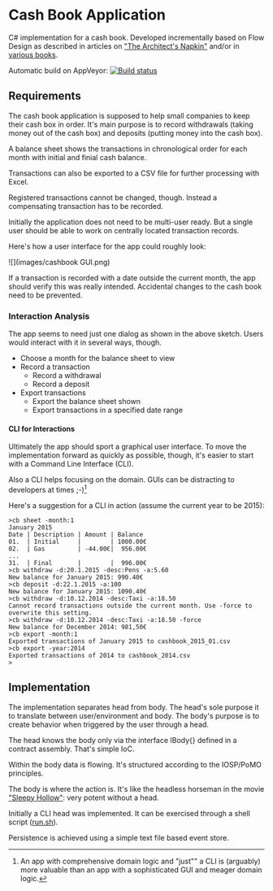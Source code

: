 # Cash Book Application

C# implementation for a cash book. Developed incrementally based on Flow Design as described in articles on ["The Architect's Napkin"](http://geekswithblogs.net/theArchitectsNapkin/default.aspx) and/or in [various books](https://leanpub.com/u/ralfw).

Automatic build on AppVeyor: [![Build status](https://ci.appveyor.com/api/projects/status/sk8dr8yu0vj0tcls?svg=true)](https://ci.appveyor.com/project/RalfWestphal/cashbook-incremental)

## Requirements
The cash book application is supposed to help small companies to keep their cash box in order. It's main purpose is to record withdrawals (taking money out of the cash box) and deposits (putting money into the cash box).

A balance sheet shows the transactions in chronological order for each month with initial and finial cash balance.

Transactions can also be exported to a CSV file for further processing with Excel.

Registered transactions cannot be changed, though. Instead a compensating transaction has to be recorded.

Initially the application does not need to be multi-user ready. But a single user should be able to work on centrally located transaction records.

Here's how a user interface for the app could roughly look:

![](images/cashbook GUI.png)

If a transaction is recorded with a date outside the current month, the app should verify this was really intended. Accidental changes to the cash book need to be prevented.

### Interaction Analysis
The app seems to need just one dialog as shown in the above sketch. Users would interact with it in several ways, though.

* Choose a month for the balance sheet to view
* Record a transaction
  * Record a withdrawal
  * Record a deposit
* Export transactions
  * Export the balance sheet shown
  * Export transactions in a specified date range

#### CLI for Interactions
Ultimately the app should sport a graphical user interface. To move the implementation forward as quickly as possible, though, it's easier to start with a Command Line Interface (CLI).

Also a CLI helps focusing on the domain. GUIs can be distracting to developers at times ;-)[^f_CLIvalue]

[^f_CLIvalue]: An app with comprehensive domain logic and "just"" a CLI is (arguably) more valuable than an app with a sophisticated GUI and meager domain logic.

Here's a suggestion for a CLI in action (assume the current year to be 2015):

```
>cb sheet -month:1
January 2015
Date | Description | Amount | Balance
01.  | Initial     |        | 1000.00€
02.  | Gas         | -44.00€|  956.00€
...
31.  | Final       |        |  996.00€
>cb withdraw -d:20.1.2015 -desc:Pens -a:5.60
New balance for January 2015: 990.40€
>cb deposit -d:22.1.2015 -a:100
New balance for January 2015: 1090.40€
>cb withdraw -d:10.12.2014 -desc:Taxi -a:18.50
Cannot record transactions outside the current month. Use -force to overwrite this setting.
>cb withdraw -d:10.12.2014 -desc:Taxi -a:18.50 -force
New balance for December 2014: 981,50€
>cb export -month:1
Exported transactions of January 2015 to cashbook_2015_01.csv
>cb export -year:2014
Exported transactions of 2014 to cashbook_2014.csv
>
```

## Implementation
The implementation separates head from body. The head's sole purpose it to translate between user/environment and body. The body's purpose is to create behavior when triggered by the user through a head.

The head knows the body only via the interface IBody{} defined in a contract assembly. That's simple IoC.

Within the body data is flowing. It's structured according to the IOSP/PoMO principles.

The body is where the action is. It's like the headless horseman in the movie ["Sleepy Hollow"](http://www.imdb.com/title/tt0162661/): very potent without a head.

Initially a CLI head was implemented. It can be exercised through a shell script ([run.sh](https://github.com/ralfw/cashbook_incremental/blob/master/src/cashbook/cashbook.console/run.sh)).

Persistence is achieved using a simple text file based event store.